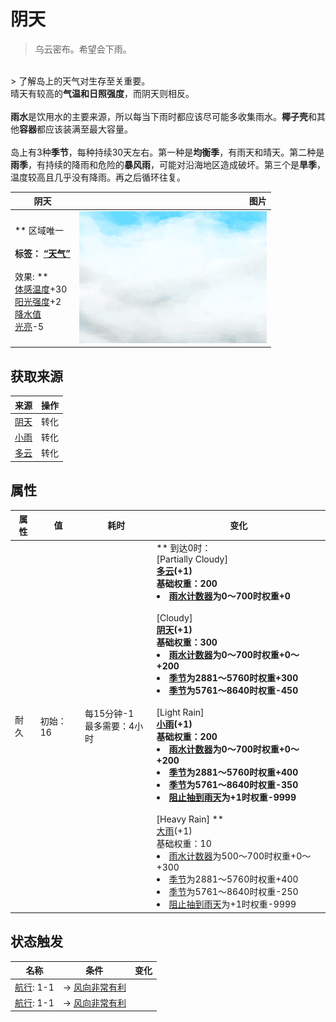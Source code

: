# 阴天  
> 乌云密布。希望会下雨。  
<br>  
> 了解岛上的天气对生存至关重要。<br>晴天有较高的<b>气温和日照强度</b>，而阴天则相反。<br><br><b>雨水</b>是饮用水的主要来源，所以每当下雨时都应该尽可能多收集雨水。<b>椰子壳</b>和其他<b>容器</b>都应该装满至最大容量。<br><br>岛上有3种<b>季节</b>，每种持续30天左右。第一种是<b>均衡季</b>，有雨天和晴天。第二种是<b>雨季</b>，有持续的降雨和危险的<b>暴风雨</b>，可能对沿海地区造成破坏。第三个是<b>旱季</b>，温度较高且几乎没有降雨。再之后循环往复。  
  
  阴天  |   图片   
 ----  |  ----:   
 ** 区域唯一 **<br><br>**标签：**	[“天气”](tag_Weather.md)<br><br>** 效果: **<br>[体感温度](TemperaturePerceived.md)+30<br>[阳光强度](SunStrength.md)+2<br>[降水值](RainValue.md)<br>[光亮](Light.md)-5  |  <img decoding="async" src="Sprite/WeatherCloudy_0.png" href="a.md" style="max-width:300px;max-height:300px;">   
  
## 获取来源  
来源  |  操作  
----  |  ----  
[阴天](TropicalIsland_Cloudy.md)  |  转化  
[小雨](TropicalIsland_LightRain.md)  |  转化  
[多云](TropicalIsland_PartiallyCloudy.md)  |  转化  
## 属性   
属性  |  值  |  耗时  |  变化  
----  |  ----  |  ----  |  ----  
耐久  |  初始：16  |  每15分钟-1<br>最多需要：4小时  |  ** 到达0时： **<br>** [Partially Cloudy] **<br>  [多云](TropicalIsland_PartiallyCloudy.md)(+1)<br>基础权重：200<li>[雨水计数器](RainCounter.md)为0～700时权重+0</li><br>** [Cloudy] **<br>  [阴天](TropicalIsland_Cloudy.md)(+1)<br>基础权重：300<li>[雨水计数器](RainCounter.md)为0～700时权重+0～+200</li><li>[季节](Seasons.md)为2881～5760时权重+300</li><li>[季节](Seasons.md)为5761～8640时权重-450</li><br>** [Light Rain] **<br>  [小雨](TropicalIsland_LightRain.md)(+1)<br>基础权重：200<li>[雨水计数器](RainCounter.md)为0～700时权重+0～+200</li><li>[季节](Seasons.md)为2881～5760时权重+400</li><li>[季节](Seasons.md)为5761～8640时权重-350</li><li>[阻止抽到雨天](RainKiller.md)为+1时权重-9999</li><br>** [Heavy Rain] **<br>  [大雨](TropicalIsland_HeavyRain.md)(+1)<br>基础权重：10<li>[雨水计数器](RainCounter.md)为500～700时权重+0～+300</li><li>[季节](Seasons.md)为2881～5760时权重+400</li><li>[季节](Seasons.md)为5761～8640时权重-250</li><li>[阻止抽到雨天](RainKiller.md)为+1时权重-9999</li>  
## 状态触发  
名称  |  条件  |  变化  
----  |  ----  |  ----  
  |  [航行](Sailed.md): 1-1  |  → [风向非常有利](OpenSea_VeryFavourable.md)  
  |  [航行](Sailed.md): 1-1  |  → [风向非常有利](OpenSea_VeryFavourable.md)  


<script>document.title="阴天 - 卡牌生存百科 Card Survival Wiki";</script>